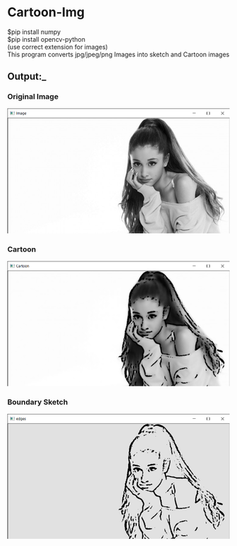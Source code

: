 # Cartoon-Img
$pip install numpy <br>
$pip install opencv-python <br>
(use correct extension for images) <br>
This program converts jpg/jpeg/png Images into sketch and Cartoon images <br>
<h2>Output:_</h2>
<h3>Original Image</h3>
<img src = "https://github.com/ankita2002/Cartoon-Img/blob/main/Image%2012-03-2021%2014_47_25.png">
<h3>Cartoon</h3>
<img src = "https://github.com/ankita2002/Cartoon-Img/blob/main/Cartoon%2012-03-2021%2014_46_39.png">
<h3>Boundary Sketch</h3>
<img src = "https://github.com/ankita2002/Cartoon-Img/blob/main/edges%2012-03-2021%2014_47_02.png">
